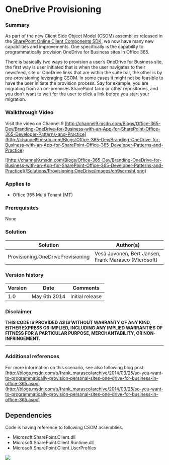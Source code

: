 # OneDrive Provisioning #

### Summary ###
As part of the new Client Side Object Model (CSOM) assemblies released in the [SharePoint Online Client Components SDK](http://www.microsoft.com/en-us/download/details.aspx?id=42038), we now have many new capabilities and improvements. One specifically is the capability to programmatically provision OneDrive for Business sites in Office 365.

There is basically two ways to provision a user’s OneDrive for Business site, the first way is user initiated that is when the user navigates to their newsfeed, site or OneDrive links that are within the suite bar, the other is by pre-provisioning leveraging CSOM. In some cases it might not be feasible to have the user initiate the provision process. Say for example, you are migrating from an on-premises SharePoint farm or other repositories, and you don’t want to wait for the user to click a link before you start your migration. 

### Walkthrough Video ###

Visit the video on Channel 9 [http://channel9.msdn.com/Blogs/Office-365-Dev/Branding-OneDrive-for-Business-with-an-App-for-SharePoint-Office-365-Developer-Patterns-and-Practice](http://channel9.msdn.com/Blogs/Office-365-Dev/Branding-OneDrive-for-Business-with-an-App-for-SharePoint-Office-365-Developer-Patterns-and-Practice)

![http://channel9.msdn.com/Blogs/Office-365-Dev/Branding-OneDrive-for-Business-with-an-App-for-SharePoint-Office-365-Developer-Patterns-and-Practice](/Solutions/Provisioning.OneDrive/images/ch9scrnsht.png)

### Applies to ###
-  Office 365 Multi Tenant (MT)

### Prerequisites ###
None

### Solution ###
Solution | Author(s)
---------|----------
Provisioning.OneDriveProvisioning | Vesa Juvonen, Bert Jansen, Frank Marasco (Microsoft)

### Version history ###
Version  | Date | Comments
---------| -----| --------
1.0  | May 6th 2014 | Initial release

### Disclaimer ###
**THIS CODE IS PROVIDED *AS IS* WITHOUT WARRANTY OF ANY KIND, EITHER EXPRESS OR IMPLIED, INCLUDING ANY IMPLIED WARRANTIES OF FITNESS FOR A PARTICULAR PURPOSE, MERCHANTABILITY, OR NON-INFRINGEMENT.**


----------


### Additional references ###
For more information on this scenario, see also following blog post: 
[http://blogs.msdn.com/b/frank_marasco/archive/2014/03/25/so-you-want-to-programmatically-provision-personal-sites-one-drive-for-business-in-office-365.aspx](http://blogs.msdn.com/b/frank_marasco/archive/2014/03/25/so-you-want-to-programmatically-provision-personal-sites-one-drive-for-business-in-office-365.aspx)

## Dependencies ##
Code is having reference to following CSOM assemblies.

- Microsoft.SharePoint.Client.dll
- Microsoft.SharePoint.Client.Runtime.dll
- Microsoft.SharePoint.Client.UserProfiles


<img src="https://telemetry.sharepointpnp.com/pnp/samples/Provisioning.OneDriveProvisioning" />